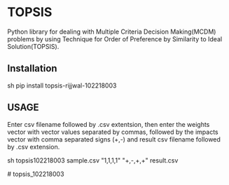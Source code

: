 # TOPSIS

 Python library for dealing with Multiple Criteria Decision Making(MCDM) problems by using Technique for Order of Preference by Similarity to Ideal Solution(TOPSIS).

## Installation

sh
pip install topsis-rijjwal-102218003

## USAGE 
Enter csv filename followed by .csv extentsion, then enter the weights vector with vector values separated by commas, followed by the impacts vector with comma separated signs (+,-) and result csv filename followed by .csv extension.

sh
topsis102218003 sample.csv "1,1,1,1" "+,-,+,+" result.csv




#   t o p s i s _ 1 0 2 2 1 8 0 0 3  
 